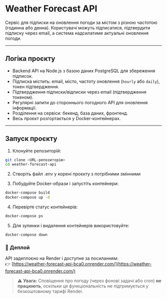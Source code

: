 # Weather Forecast API

Сервіс для підписки на оновлення погоди за містом з різною частотою (годинна або денна). Користувачі можуть підписатися, підтвердити підписку через email, а система надсилатиме актуальні оновлення погоди.

---

## Логіка проєкту

-   Backend API на Node.js з базою даних PostgreSQL для збереження підписок.
-   Підписка містить: email, місто, частоту оновлення (`hourly` або `daily`), токен підтвердження.
-   Підтвердження підписки/відписки через email (підтвердження токеном).
-   Регулярні запити до стороннього погодного API для оновлення інформації.
-   Розділення на сервіси: бекенд, база даних, фронтенд.
-   Весь проєкт розгортається у Docker-контейнерах.

---

## Запуск проєкту

1. Клонуйте репозиторій:

```bash
git clone <URL-репозиторію>
cd weather-forecast-api
```

2. Створіть файл .env у корені проєкту з потрібними змінними

3. Побудуйте Docker-образи і запустіть контейнери:

```bash
docker-compose build
docker-compose up -d
```

4. Перевірте статус контейнерів:

```bash
docker-compose ps
```

5. Для зупинки і видалення контейнерів використовуйте:

```bash
docker-compose down
```

### 🔗 Деплой

API задеплоєно на Render і доступне за посиланням:  
👉 [https://weather-forecast-api-bca0.onrender.com/](https://weather-forecast-api-bca0.onrender.com/)

> ⚠️ **Увага:** Сповіщення про погоду (через фонові задачі або cron) **не працюють**, оскільки ця функціональність не підтримується у безкоштовному тарифі Render.
